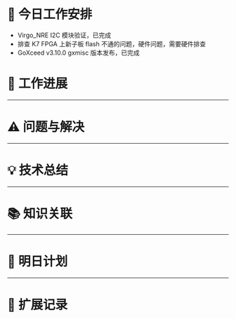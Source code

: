 



# **🔧 今日工作安排**
- Virgo_NRE I2C 模块验证，已完成
- 排查 K7 FPGA 上新子板 flash 不通的问题，硬件问题，需要硬件排查
- GoXceed v3.10.0 gxmisc 版本发布，已完成

# **📌 工作进展**



---

# **⚠️ 问题与解决**


---

# **💡 技术总结**


---

# **📚 知识关联**


---
# **📌 明日计划**


---

# **💬 扩展记录**



